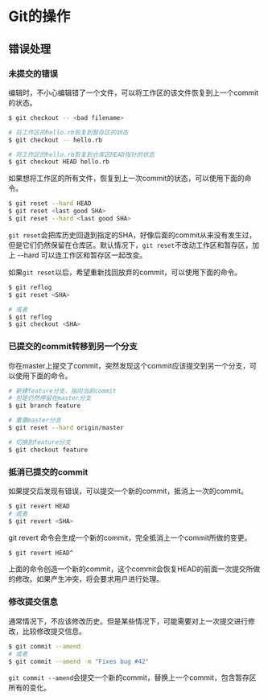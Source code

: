 # Git的操作

## 错误处理

### 未提交的错误

编辑时，不小心编辑错了一个文件，可以将工作区的该文件恢复到上一个commit的状态。

```bash
$ git checkout -- <bad filename>

# 将工作区的hello.rb恢复到暂存区的状态
$ git checkout -- hello.rb

# 将工作区的hello.rb恢复到仓库区HEAD指针的状态
$ git checkout HEAD hello.rb
```

如果想将工作区的所有文件，恢复到上一次commit的状态，可以使用下面的命令。

```bash
$ git reset --hard HEAD
$ git reset <last good SHA>
$ git reset --hard <last good SHA>
```

`git reset`会把库历史回退到指定的SHA，好像后面的commit从来没有发生过，但是它们仍然保留在仓库区。默认情况下，`git reset`不改动工作区和暂存区，加上 --hard 可以连工作区和暂存区一起改变。

如果`git reset`以后，希望重新找回放弃的commit，可以使用下面的命令。

```bash
$ git reflog
$ git reset <SHA>

# 或者
$ git reflog
$ git checkout <SHA>
```

### 已提交的commit转移到另一个分支

你在master上提交了commit，突然发现这个commit应该提交到另一个分支，可以使用下面的命令。

```bash
# 新建feature分支，指向当前commit
# 但是仍然停留在master分支
$ git branch feature

# 重置master分支
$ git reset --hard origin/master

# 切换到feature分支
$ git checkout feature
```

### 抵消已提交的commit

如果提交后发现有错误，可以提交一个新的commit，抵消上一次的commit。

```bash
$ git revert HEAD
# 或者
$ git revert <SHA>
```

git revert 命令会生成一个新的commit，完全抵消上一个commit所做的变更。

```bash
$ git revert HEAD^
```

上面的命令创造一个新的commit，这个commit会恢复HEAD的前面一次提交所做的修改。如果产生冲突，将会要求用户进行处理。

### 修改提交信息

通常情况下，不应该修改历史。但是某些情况下，可能需要对上一次提交进行修改，比较修改提交信息。

```bash
$ git commit --amend
# 或者
$ git commit --amend -m "Fixes bug #42"
```

`git commit --amend`会提交一个新的commit，替换上一个commit，包含暂存区所有的变化。
